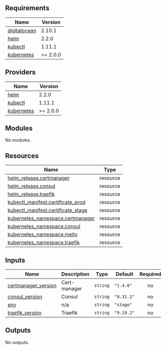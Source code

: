 ## Requirements

| Name                                                                              | Version  |
| --------------------------------------------------------------------------------- | -------- |
| <a name="requirement_digitalocean"></a> [digitalocean](#requirement_digitalocean) | 2.10.1   |
| <a name="requirement_helm"></a> [helm](#requirement_helm)                         | 2.2.0    |
| <a name="requirement_kubectl"></a> [kubectl](#requirement_kubectl)                | 1.11.1   |
| <a name="requirement_kubernetes"></a> [kubernetes](#requirement_kubernetes)       | >= 2.0.0 |

## Providers

| Name                                                                  | Version  |
| --------------------------------------------------------------------- | -------- |
| <a name="provider_helm"></a> [helm](#provider_helm)                   | 2.2.0    |
| <a name="provider_kubectl"></a> [kubectl](#provider_kubectl)          | 1.11.1   |
| <a name="provider_kubernetes"></a> [kubernetes](#provider_kubernetes) | >= 2.0.0 |

## Modules

No modules.

## Resources

| Name                                                                                                                             | Type     |
| -------------------------------------------------------------------------------------------------------------------------------- | -------- |
| [helm_release.certmanager](https://registry.terraform.io/providers/hashicorp/helm/2.2.0/docs/resources/release)                  | resource |
| [helm_release.consul](https://registry.terraform.io/providers/hashicorp/helm/2.2.0/docs/resources/release)                       | resource |
| [helm_release.traefik](https://registry.terraform.io/providers/hashicorp/helm/2.2.0/docs/resources/release)                      | resource |
| [kubectl_manifest.certificate_prod](https://registry.terraform.io/providers/gavinbunney/kubectl/1.11.1/docs/resources/manifest)  | resource |
| [kubectl_manifest.certificate_stage](https://registry.terraform.io/providers/gavinbunney/kubectl/1.11.1/docs/resources/manifest) | resource |
| [kubernetes_namespace.certmanager](https://registry.terraform.io/providers/hashicorp/kubernetes/latest/docs/resources/namespace) | resource |
| [kubernetes_namespace.consul](https://registry.terraform.io/providers/hashicorp/kubernetes/latest/docs/resources/namespace)      | resource |
| [kubernetes_namespace.mello](https://registry.terraform.io/providers/hashicorp/kubernetes/latest/docs/resources/namespace)       | resource |
| [kubernetes_namespace.traefik](https://registry.terraform.io/providers/hashicorp/kubernetes/latest/docs/resources/namespace)     | resource |

## Inputs

| Name                                                                                       | Description  | Type     | Default    | Required |
| ------------------------------------------------------------------------------------------ | ------------ | -------- | ---------- | :------: |
| <a name="input_certmanager_version"></a> [certmanager_version](#input_certmanager_version) | Cert-manager | `string` | `"1.4.0"`  |    no    |
| <a name="input_consul_version"></a> [consul_version](#input_consul_version)                | Consul       | `string` | `"0.31.1"` |    no    |
| <a name="input_env"></a> [env](#input_env)                                                 | n/a          | `string` | `"stage"`  |    no    |
| <a name="input_traefik_version"></a> [traefik_version](#input_traefik_version)             | Traefik      | `string` | `"9.19.2"` |    no    |

## Outputs

No outputs.
